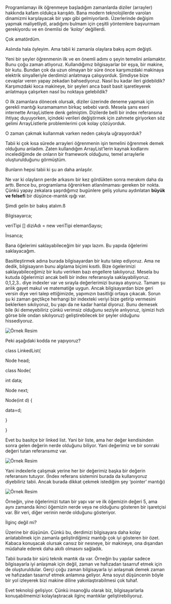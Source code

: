 Programlamayı ilk öğrenmeye başladığım zamanlarda diziler (arrayler) hakkında kafam oldukça karışıktı. Bana modern teknolojilerde varolan dinamizmi karşılayacak bir yapı gibi gelmiyorlardı. Üzerlerinde değişim yapmak maliyetliydi, aradığımı bulmam için çeşitli yöntemlere başvurmam gerekiyordu ve en önemlisi de  _‘kolay’_ değillerdi.

Çok amatördüm.

Aslında hala öyleyim. Ama tabii ki zamanla olaylara bakış açım değişti.

Yeni bir şeyler öğrenmenin ilk ve en önemli adımı o şeyin temelini anlamaktır. Bunu çoğu zaman atlıyoruz. Kullandığımız bilgisayarlar bir eşya, bir makine, bir kutu. Bundan çok da uzun olmayan bir süre önce karşımızdaki makinaya elektrik sinyalleriyle derdimizi anlatmaya çalışıyorduk. Şimdiyse bize cevaplar veren yapay zekadan bahsediyoruz. Nasıl bu kadar ileri gidebildik? Karşımızdaki koca makineye, bir şeyleri anca basit basit işaretleyerek anlatmaya çalışırken nasıl bu noktaya gelebildik?

O ilk zamanlara dönecek olursak, diziler üzerinde deneme yapmak için gerekli mantığı kuramamamın birkaç sebebi vardı. Mesela şans eseri internette ArrayListlere denk gelmiştim. Dizilerde belli bir index referansına ihtiyaç duyuyorken, içindeki verileri değiştirmek için zahmete giriyorken söz gelimi ArrayListlerle problemlerimi çok kolay çözüyorduk.

O zaman çakmak kullanmak varken neden çakıyla uğraşıyorduk?

Tabii ki çok kısa sürede arrayleri öğrenmenin işin temelini öğrenmek demek olduğunu anladım. Zaten kullandığım ArrayList’lerin kaynak kodlarını incelediğimde de onların bir framework olduğunu, temel arraylerle oluşturulduğunu görmüştüm.

Bunların hepsi tabii ki şu an daha anlaşılır.

Ne var ki olayların perde arkasını bir kez gördükten sonra merakım daha da arttı. Bence bu, programlama öğrenirken atlanılmaması gereken bir nokta. Çünkü yapay zekalara şaşırdığımız bugünlere geliş yolunu aydınlatan  **büyük ve felsefi**  bir düşünce-mantık ışığı var.

Şimdi gelin bir bakış atalım.ß

Bilgisayarca;

veriTipi [] diziAdı = new veriTipi elemanSayısı;

İnsanca;

Bana öğelerimi saklayabileceğim bir yapı lazım. Bu yapıda öğelerimi saklayacağım.

Basitleştirmek adına burada bilgisayardan bir kutu talep ediyoruz. Ama ne dedik, bilgisayarın bunu algılama biçimi kısıtlı. Bize ögelerimizi saklayabileceğimiz bir kutu verirken bazı engellere takılıyoruz. Mesela bu kutuda öğelerimizi ancak belli bir index referansıyla saklayabiliyoruz. 0,1,2,3.. diye indexler var ve sırayla değerlerimizi buraya atıyoruz. Tamam şu anlık gayet makul ve matematiğe uygun. Ancak bilgisayardan bize geri versin diye veri talep ettiğimizde, yapımızın basitliği ortaya çıkacak. Sorun şu ki zaman geçtikçe herhangi bir indexteki veriyi bize getirip vermesini beklerken sıkılıyoruz, bu yapı da ne kadar hantal diyoruz. Bunu demesek bile (ki demeyebiliriz çünkü verimsiz olduğunu seziyle anlıyoruz, işimizi hızlı görse bile ondan sıkılıyoruz) geliştirebilecek bir şeyler olduğunu hissediyoruz.

![Örnek Resim](/assets/veriyapilarivefelsefe/array.png)

Peki aşağıdaki kodda ne yapıyoruz?

class LinkedList{

Node head;

class Node{

int data;

Node next;

Node(int d) {

data=d;

}

}

Evet bu basitçe bir linked list. Yani bir liste, ama her değer kendisinden sonra gelen değerin nerde olduğunu biliyor. Yani değerimiz ve bir sonraki değeri tutan referansımız var.

![Örnek Resim](/assets/veriyapilarivefelsefe/linkedlist.png)


Yani indexlerle çalışmak yerine her bir değerimiz başka bir değerin referansını tutuyor. (İndex referans sistemini burada da kullanıyoruz diyebiliriz tabii. Ancak burada dikkat çekmek istediğim şey ‘pointer’ mantığı)

![Örnek Resim](/assets/veriyapilarivefelsefe/linkedlistarray.png)




Örneğin, yine öğelerimizi tutan bir yapı var ve ilk öğemizin değeri 5, ama aynı zamanda ikinci öğemizin nerde veya ne olduğunu gösteren bir işaretçisi var. Bir veri, diğer verinin nerde olduğunu gösteriyor.

İlginç değil mi?

Üzerine bir düşünün. Çünkü bu, derdimizi bilgisayara daha kolay anlatabilmek için zamanla geliştirdiğimiz mantığı çok iyi gösteren bir özet. Kabaca konuşacak olursak cansız bir nesneye, bir makineye, ona dışarıdan müdahale ederek daha akıllı olmasını sağladık.

Tabii burada bir sürü teknik mantık da var. Örneğin bu yapılar sadece bilgisayarla iyi anlaşmak için değil, zaman ve hafızadan tasarruf etmek için de oluşturuldular. Gerçi çoğu zaman bilgisayarla iyi anlaşmak demek zaman ve hafızadan tasarruf etmek anlamına geliyor. Ama soyut düşüncenin böyle bir yol izleyerek bizi makine diline yakınlaştırabilmesi çok tuhaf.

Evet teknoloji gelişiyor. Çünkü insanoğlu olarak biz, bilgisayarlarla konuşabilmemizi kolaylaştıracak ilginç mantıklar geliştirebiliyoruz.